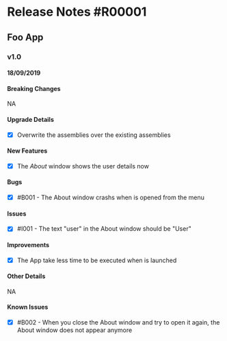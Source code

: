 # Release Notes #R00001

## Foo App
### v1.0
#### 18/09/2019

#### Breaking Changes
NA

#### Upgrade Details
- [X] Overwrite the assemblies over the existing assemblies

#### New Features
- [X] The *About* window shows the user details now

#### Bugs
- [X] #B001 - The About window crashs when is opened from the menu

#### Issues
- [X] #I001 - The text "user" in the About window should be "User"

#### Improvements
- [X] The App take less time to be executed when is launched

#### Other Details
NA

#### Known Issues
- [X] #B002 - When you close the About window and try to open it again, the About window does not appear anymore 
